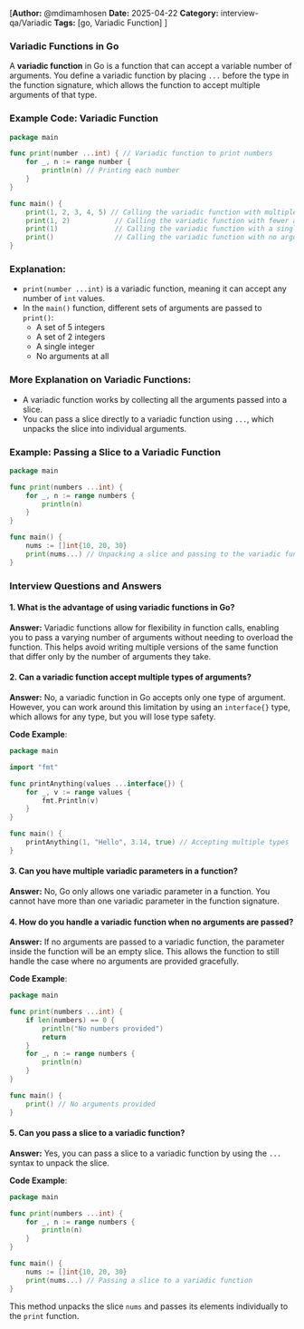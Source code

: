 [**Author:** @mdimamhosen
**Date:** 2025-04-22
**Category:** interview-qa/Variadic
**Tags:** [go, Variadic Function]
]

### Variadic Functions in Go

A **variadic function** in Go is a function that can accept a variable number of arguments. You define a variadic function by placing `...` before the type in the function signature, which allows the function to accept multiple arguments of that type.

### Example Code: Variadic Function

```go
package main

func print(number ...int) { // Variadic function to print numbers
	for _, n := range number {
		println(n) // Printing each number
	}
}

func main() {
	print(1, 2, 3, 4, 5) // Calling the variadic function with multiple arguments
	print(1, 2)           // Calling the variadic function with fewer arguments
	print(1)              // Calling the variadic function with a single argument
	print()               // Calling the variadic function with no arguments
}
```

### Explanation:

- `print(number ...int)` is a variadic function, meaning it can accept any number of `int` values.
- In the `main()` function, different sets of arguments are passed to `print()`:
  - A set of 5 integers
  - A set of 2 integers
  - A single integer
  - No arguments at all

### More Explanation on Variadic Functions:

- A variadic function works by collecting all the arguments passed into a slice.
- You can pass a slice directly to a variadic function using `...`, which unpacks the slice into individual arguments.

### Example: Passing a Slice to a Variadic Function

```go
package main

func print(numbers ...int) {
	for _, n := range numbers {
		println(n)
	}
}

func main() {
	nums := []int{10, 20, 30}
	print(nums...) // Unpacking a slice and passing to the variadic function
}
```

### Interview Questions and Answers

#### 1. What is the advantage of using variadic functions in Go?

**Answer:**
Variadic functions allow for flexibility in function calls, enabling you to pass a varying number of arguments without needing to overload the function. This helps avoid writing multiple versions of the same function that differ only by the number of arguments they take.

#### 2. Can a variadic function accept multiple types of arguments?

**Answer:**
No, a variadic function in Go accepts only one type of argument. However, you can work around this limitation by using an `interface{}` type, which allows for any type, but you will lose type safety.

**Code Example**:

```go
package main

import "fmt"

func printAnything(values ...interface{}) {
	for _, v := range values {
		fmt.Println(v)
	}
}

func main() {
	printAnything(1, "Hello", 3.14, true) // Accepting multiple types
}
```

#### 3. Can you have multiple variadic parameters in a function?

**Answer:**
No, Go only allows one variadic parameter in a function. You cannot have more than one variadic parameter in the function signature.

#### 4. How do you handle a variadic function when no arguments are passed?

**Answer:**
If no arguments are passed to a variadic function, the parameter inside the function will be an empty slice. This allows the function to still handle the case where no arguments are provided gracefully.

**Code Example**:

```go
package main

func print(numbers ...int) {
	if len(numbers) == 0 {
		println("No numbers provided")
		return
	}
	for _, n := range numbers {
		println(n)
	}
}

func main() {
	print() // No arguments provided
}
```

#### 5. Can you pass a slice to a variadic function?

**Answer:**
Yes, you can pass a slice to a variadic function by using the `...` syntax to unpack the slice.

**Code Example**:

```go
package main

func print(numbers ...int) {
	for _, n := range numbers {
		println(n)
	}
}

func main() {
	nums := []int{10, 20, 30}
	print(nums...) // Passing a slice to a variadic function
}
```

This method unpacks the slice `nums` and passes its elements individually to the `print` function.
